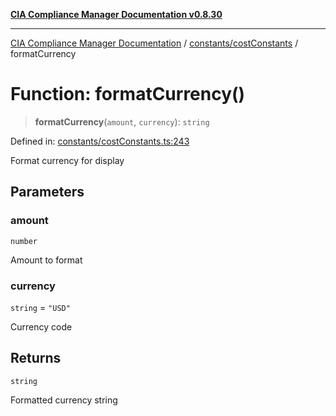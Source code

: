 [**CIA Compliance Manager Documentation v0.8.30**](../../../README.md)

***

[CIA Compliance Manager Documentation](../../../modules.md) / [constants/costConstants](../README.md) / formatCurrency

# Function: formatCurrency()

> **formatCurrency**(`amount`, `currency`): `string`

Defined in: [constants/costConstants.ts:243](https://github.com/Hack23/cia-compliance-manager/blob/6afa716316469147e542039d136ec79ffdbd4ac9/src/constants/costConstants.ts#L243)

Format currency for display

## Parameters

### amount

`number`

Amount to format

### currency

`string` = `"USD"`

Currency code

## Returns

`string`

Formatted currency string
